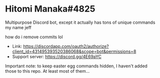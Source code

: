 # Hitomi Manaka#4825

Multipurpose Discord bot, except it actually has tons of unique commands<br/>
my name jeff

how do i remove commits lol

- Link: https://discordapp.com/oauth2/authorize?client_id=431495393520386068&scope=bot&permissions=8
- Support server: https://discord.gg/4E69aYC

Important note: to keep easter egg commands hidden, I haven't added those to this repo. At least most of them...
